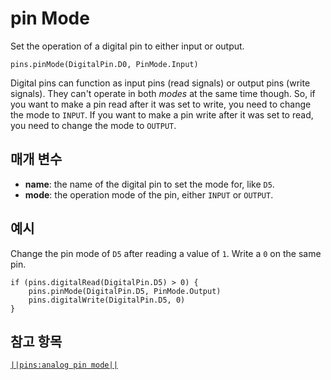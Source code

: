 # pin Mode

Set the operation of a digital pin to either input or output.

```sig
pins.pinMode(DigitalPin.D0, PinMode.Input)
```

Digital pins can function as input pins (read signals) or output pins (write signals). They can't operate in both *modes* at the same time though. So, if you want to make a pin read after it was set to write, you need to change the mode to `INPUT`. If you want to make a pin write after it was set to read, you need to change the mode to `OUTPUT`.

## 매개 변수

* **name**: the name of the digital pin to set the mode for, like `D5`.
* **mode**: the operation mode of the pin, either `INPUT` or `OUTPUT`.

## 예시

Change the pin mode of `D5` after reading a value of `1`. Write a `0` on the same pin.

```blocks
if (pins.digitalRead(DigitalPin.D5) > 0) {
    pins.pinMode(DigitalPin.D5, PinMode.Output)
    pins.digitalWrite(DigitalPin.D5, 0)
}
```

## 참고 항목

[`||pins:analog pin mode||`](/reference/pins/analog-pin-mode)